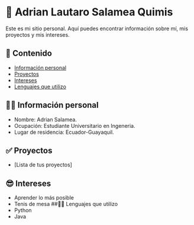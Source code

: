 # 👋 Adrian Lautaro Salamea Quimis
Este es mi sitio personal. Aquí puedes encontrar información sobre mí, mis
proyectos y mis intereses.
## 💎 Contenido
* [Información personal](#información-personal)
* [Proyectos](#proyectos)
* [Intereses](#intereses)
* [Lenguajes que utilizo](#Lenguajes-que-utilizo)
## 🧑‍💼 Información personal
* Nombre: Adrian Salamea.
* Ocupación: Estudiante Universitario en Ingeneria.
* Lugar de residencia: Ecuador-Guayaquil.
## ✅ Proyectos
* [Lista de tus proyectos]
## 😎 Intereses
* Aprender lo más posible
* Tenis de mesa
##🧑‍💻 Lenguajes que utilizo
* Python
* Java

